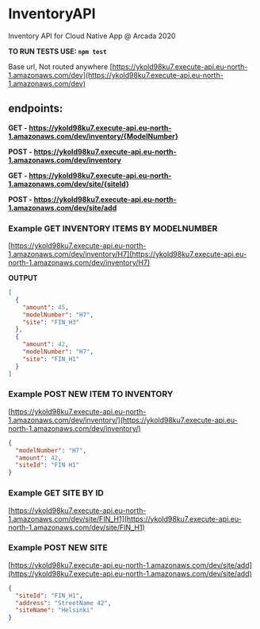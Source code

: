 # InventoryAPI
Inventory API for Cloud Native App @ Arcada 2020

**TO RUN TESTS USE: ```npm test```**

Base url, Not routed anywhere
[https://ykold98ku7.execute-api.eu-north-1.amazonaws.com/dev](https://ykold98ku7.execute-api.eu-north-1.amazonaws.com/dev)

## endpoints:
  **GET - https://ykold98ku7.execute-api.eu-north-1.amazonaws.com/dev/inventory/{ModelNumber}**

  **POST - https://ykold98ku7.execute-api.eu-north-1.amazonaws.com/dev/inventory**

  **GET - https://ykold98ku7.execute-api.eu-north-1.amazonaws.com/dev/site/{siteId}**

  **POST - https://ykold98ku7.execute-api.eu-north-1.amazonaws.com/dev/site/add**



### Example GET INVENTORY ITEMS BY MODELNUMBER
[https://ykold98ku7.execute-api.eu-north-1.amazonaws.com/dev/inventory/H7](https://ykold98ku7.execute-api.eu-north-1.amazonaws.com/dev/inventory/H7)

**OUTPUT**
```json
[
  {
    "amount": 45,
    "modelNumber": "H7",
    "site": "FIN_H3"
  },
  {
    "amount": 42,
    "modelNumber": "H7",
    "site": "FIN_H1"
  }
]
```

### Example POST NEW ITEM TO INVENTORY
[https://ykold98ku7.execute-api.eu-north-1.amazonaws.com/dev/inventory/](https://ykold98ku7.execute-api.eu-north-1.amazonaws.com/dev/inventory/)

```json
{
  "modelNumber": "H7", 
  "amount": 42,
  "siteId": "FIN H1"
}
```

### Example GET SITE BY ID
[https://ykold98ku7.execute-api.eu-north-1.amazonaws.com/dev/site/FIN_H1](https://ykold98ku7.execute-api.eu-north-1.amazonaws.com/dev/site/FIN_H1)

### Example POST NEW SITE

[https://ykold98ku7.execute-api.eu-north-1.amazonaws.com/dev/site/add](https://ykold98ku7.execute-api.eu-north-1.amazonaws.com/dev/site/add)

```json
{
  "siteId": "FIN_H1",
  "address": "StreetName 42",
  "siteName": "Helsinki"
}
```